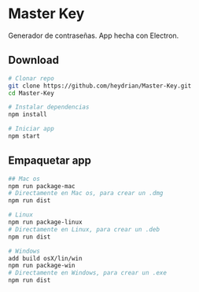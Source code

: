 # Master Key
Generador de contraseñas. App hecha con Electron.

## Download
```sh
# Clonar repo
git clone https://github.com/heydrian/Master-Key.git
cd Master-Key

# Instalar dependencias
npm install

# Iniciar app
npm start
```
## Empaquetar app
```sh
## Mac os
npm run package-mac
# Directamente en Mac os, para crear un .dmg
npm run dist

# Linux
npm run package-linux
# Directamente en Linux, para crear un .deb
npm run dist

# Windows
add build osX/lin/win
npm run package-win
# Directamente en Windows, para crear un .exe
npm run dist
```